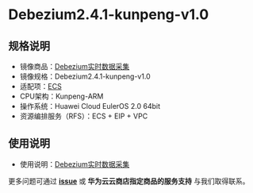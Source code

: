 # Debezium2.4.1-kunpeng-v1.0

## 规格说明

- 镜像商品：[Debezium实时数据采集](https://marketplace.huaweicloud.com)
- 镜像规格：Debezium2.4.1-kunpeng-v1.0
- 适配项：[ECS](https://support.huaweicloud.com/ecs/index.html)
- CPU架构：Kunpeng-ARM
- 操作系统：Huawei Cloud EulerOS 2.0 64bit 
- 资源编排服务（RFS）：ECS + EIP + VPC

## 使用说明

- 使用说明：[Debezium实时数据采集](./docs/usage.md)

更多问题可通过 [**issue**](https://github.com/HuaweiCloudDeveloper/debezium-image/issues) 或 **华为云云商店指定商品的服务支持** 与我们取得联系。